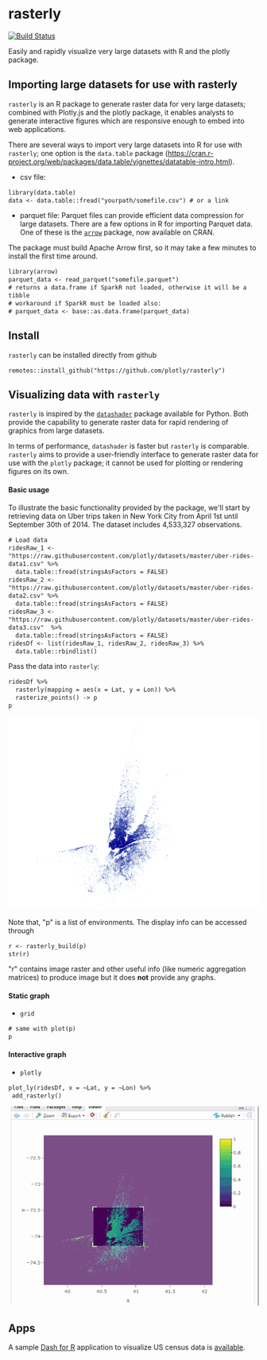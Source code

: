 # rasterly
[![Build Status](https://travis-ci.org/z267xu/rasterly.svg?branch=master)](https://travis-ci.org/z267xu/rasterly)

Easily and rapidly visualize very large datasets with R and the plotly package.

## Importing large datasets for use with rasterly

`rasterly` is an R package to generate raster data for very large datasets; combined with Plotly.js and the plotly package, it enables analysts to generate interactive figures which are responsive enough to embed into web applications.

There are several ways to import very large datasets into R for use with `rasterly`; one option is the `data.table` package (https://cran.r-project.org/web/packages/data.table/vignettes/datatable-intro.html).

* csv file:
```
library(data.table)
data <- data.table::fread("yourpath/somefile.csv") # or a link
```

* parquet file:
Parquet files can provide efficient data compression for large datasets. There are a few options in R for importing Parquet data. One of these is the [`arrow`](https://cran.r-project.org/web/packages/arrow/index.html) package, now available on CRAN.

The package must build Apache Arrow first, so it may take a few minutes to install the first time around.

```
library(arrow)
parquet_data <- read_parquet("somefile.parquet")
# returns a data.frame if SparkR not loaded, otherwise it will be a tibble
# workaround if SparkR must be loaded also:
# parquet_data <- base::as.data.frame(parquet_data)
```

## Install

`rasterly` can be installed directly from github
```
remotes::install_github("https://github.com/plotly/rasterly")
```

## Visualizing data with `rasterly`

`rasterly` is inspired by the [`datashader`](http://datashader.org/getting_started/index.html) package available for Python. Both provide the capability to generate raster data for rapid rendering of graphics from large datasets.

In terms of performance, `datashader` is faster but `rasterly` is comparable. `rasterly` aims to provide a user-friendly interface to generate raster data for use with the `plotly` package; it cannot be used for plotting or rendering figures on its own.

#### Basic usage

To illustrate the basic functionality provided by the package, we'll start by retrieving data on Uber trips taken in New York City from April 1st until September 30th of 2014. The dataset includes 4,533,327 observations.

```
# Load data
ridesRaw_1 <- "https://raw.githubusercontent.com/plotly/datasets/master/uber-rides-data1.csv" %>%
  data.table::fread(stringsAsFactors = FALSE)
ridesRaw_2 <- "https://raw.githubusercontent.com/plotly/datasets/master/uber-rides-data2.csv" %>%
  data.table::fread(stringsAsFactors = FALSE)
ridesRaw_3 <- "https://raw.githubusercontent.com/plotly/datasets/master/uber-rides-data3.csv"  %>%
  data.table::fread(stringsAsFactors = FALSE)
ridesDf <- list(ridesRaw_1, ridesRaw_2, ridesRaw_3) %>%
  data.table::rbindlist()
```

Pass the data into `rasterly`:
```
ridesDf %>%
  rasterly(mapping = aes(x = Lat, y = Lon)) %>%
  rasterize_points() -> p
p
```
![](man/figures/grid_rasterizer.png)

Note that, "p" is a list of environments. The display info can be accessed through
```
r <- rasterly_build(p)
str(r)
```
"r" contains image raster and other useful info (like numeric aggregation matrices) to produce image but it does **not** provide any graphs.

#### Static graph

* `grid`
```
# same with plot(p)
p
```

#### Interactive graph

* `plotly`
```
plot_ly(ridesDf, x = ~Lat, y = ~Lon) %>%
 add_rasterly()
```
![](man/figures/add_rasterizer.gif)

## Apps

A sample [Dash for R](https://github.com/plotly/dashR) application to visualize US census data is [available](https://github.com/plotly/rasterly/tree/master/apps/UScensus).
